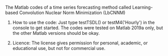 The Matlab codes of a time series forecasting method called Learning-based Convolution Nuclear Norm Minimization (LbCNNM)

1. How to use the code:
	Just type testTSDL() or testM4('Hourly') in the console to get started. The codes were tested on Matlab 2019a only, but the other Matlab versions should be okay.

2. Licence: The license gives permission for personal, academic, or educational use, but not for commercial use. 
